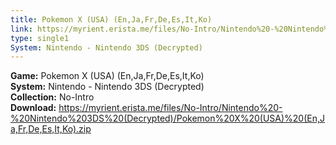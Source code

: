 ```yaml
---
title: Pokemon X (USA) (En,Ja,Fr,De,Es,It,Ko)
link: https://myrient.erista.me/files/No-Intro/Nintendo%20-%20Nintendo%203DS%20(Decrypted)/Pokemon%20X%20(USA)%20(En,Ja,Fr,De,Es,It,Ko).zip
type: single1
System: Nintendo - Nintendo 3DS (Decrypted)
---
```

<b>Game:</b> Pokemon X (USA) (En,Ja,Fr,De,Es,It,Ko)<br>
<b>System:</b> Nintendo - Nintendo 3DS (Decrypted)<br>
<b>Collection:</b> No-Intro<br>
<b>Download:</b> https://myrient.erista.me/files/No-Intro/Nintendo%20-%20Nintendo%203DS%20(Decrypted)/Pokemon%20X%20(USA)%20(En,Ja,Fr,De,Es,It,Ko).zip